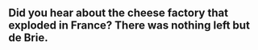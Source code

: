 ## Did you hear about the cheese factory that exploded in France? There was nothing left but de Brie.